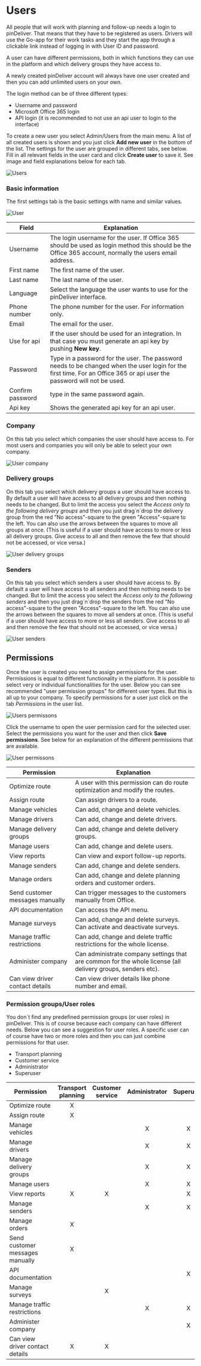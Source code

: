 # Users
All people that will work with planning and follow-up needs a login to pinDeliver. That means that they have to be registered as users. Drivers will use the Go-app for their work tasks and they start the app through a clickable link instead of logging in with User ID and password.

A user can have different permissions, both in which functions they can use in the platform and which delivery groups they have access to.

A newly created pinDeliver account will always have one user created and then you can add unlimited users on your own.

The login method can be of three different types:
* Username and password
* Microsoft Office 365 login
* API login (it is recommended to not use an api user to login to the interface)

To create a new user you select Admin/Users from the main menu. A list of all created users is shown and you just click **Add new user** in the bottom of the list. The settings for the user are grouped in different tabs, see below. Fill in all relevant fields in the user card and click **Create user** to save it. See image and field explanations below for each tab.

![Users](/images/users_list.png)

### Basic information
The first settings tab is the basic settings with name and similar values.

![User](/images/user_basic_information.png)

|Field|Explanation|
|-----|----------|
|Username|The login username for the user. If Office 365 should be used as login method this should be the Office 365 account, normally the users email address.|
|First name|The first name of the user.|
|Last name|The last name of the user.|
|Language|Select the language the user wants to use for the pinDeliver interface.|
|Phone number|The phone number for the user. For information only.|
|Email|The email for the user.|
|Use for api|If the user should be used for an integration. In that case you must generate an api key by pushing **New key**.|
|Password|Type in a password for the user. The password needs to be changed when the user login for the first time. For an Office 365 or api user the password will not be used.|
|Confirm password|type in the same password again.|
|Api key|Shows the generated api key for an api user.|

### Company
On this tab you select which companies the user should have access to. For most users and companies you will only be able to select your own company.

![User company](/images/user_company.png)

### Delivery groups
On this tab you select which delivery groups a user should have access to. By default a user will have access to all delivery groups and then nothing needs to be changed. But to limit the access you select the *Access only to the following delivery groups* and then you just drag´n´drop the delivery group from the red "No access"-square to the green "Access"-square to the left. You can also use the arrows between the squares to move all groups at once. (This is useful if a user should have access to more or less all delivery groups. Give access to all and then remove the few that should not be accessed, or vice versa.)

![User delivery groups](/images/user_delivery_groups.png)

### Senders
On this tab you select which senders a user should have access to. By default a user will have access to all senders and then nothing needs to be changed. But to limit the access you select the *Access only to the following senders* and then you just drag´n´drop the senders from the red "No access"-square to the green "Access"-square to the left. You can also use the arrows between the squares to move all senders at once. (This is useful if a user should have access to more or less all senders. Give access to all and then remove the few that should not be accessed, or vice versa.)

![User senders](/images/user_senders.png)

## Permissions
Once the user is created you need to assign permissions for the user. Permissions is equal to different functionality in the platform. It is possible to select very or individual functionalities for the user. Below you can see recommended "user permission groups" for different user types. But this is all up to your company. To specify permissions for a user just click on the tab *Permissions* in the user list.

![Users permissons](/images/users_permissions.png)

Click the username to open the user permission card for the selected user. Select the permissions you want for the user and then click **Save permissions**. See below for an explanation of the different permissions that are available.

![User permissons](/images/user_permissions.png)

|Permission|Explanation|
|-----|----------|
|Optimize route|A user with this permission can do route optimization and modify the routes.|
|Assign route|Can assign drivers to a route.|
|Manage vehicles|Can add, change and delete vehicles.|
|Manage drivers|Can add, change and delete drivers.|
|Manage delivery groups|Can add, change and delete delivery groups.|
|Manage users|Can add, change and delete users.|
|View reports|Can view and export follow-up reports.|
|Manage senders|Can add, change and delete senders.|
|Manage orders|Can add, change and delete planning orders and customer orders.|
|Send customer messages manually|Can trigger messages to the customers manually from Office.|
|API documentation|Can access the API menu.|
|Manage surveys|Can add, change and delete surveys. Can activate and deactivate surveys.|
|Manage traffic restrictions|Can add, change and delete traffic restrictions for the whole license.|
|Administer company|Can administrate company settings that are common for the whole license (all delivery groups, senders etc).|
|Can view driver contact details|Can view driver details like phone number and email.|

### Permission groups/User roles
You don´t find any predefined permission groups (or user roles) in pinDeliver. This is of course because each company can have different needs. Below you can see a suggestion for user roles. A specific user can of course have two or more roles and then you can just combine permissions for that user.

* Transport planning
* Customer service
* Administrator
* Superuser

|Permission| Transport planning |Customer service|Administrator|Superuser|
|-----|:----------:|:----------:|:----------:|:----------:|
|Optimize route|X||||
|Assign route|X||||
|Manage vehicles|||X|X|
|Manage drivers|||X|X|
|Manage delivery groups|||X|X|
|Manage users|||X|X|
|View reports|X|X||X|
|Manage senders|||X|X|
|Manage orders|X||||
|Send customer messages manually|X||||
|API documentation||||X|
|Manage surveys||X|||
|Manage traffic restrictions|||X|X|
|Administer company||||X|
|Can view driver contact details|X|X|||
